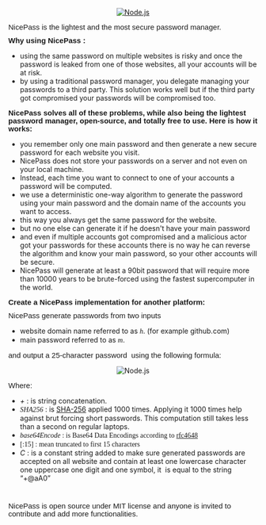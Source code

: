 <p align="center">
  <a href="#">
    <img
      alt="Node.js"
      src="https://github.com/xnio94/NicePass-chrome/blob/main/images/logo.png?raw=true"
    />
  </a>
</p>

<p style='margin-top:0in;margin-right:0in;margin-bottom:8.0pt;margin-left:0in;line-height:107%;font-size:15px;font-family:"Calibri",sans-serif;'>NicePass is the lightest and the most secure password manager.</p>
<p style='margin-top:0in;margin-right:0in;margin-bottom:8.0pt;margin-left:0in;line-height:107%;font-size:15px;font-family:"Calibri",sans-serif;'><strong>Why using NicePass :</strong></p>
<ul style="list-style-type: disc;">
    <li>using the same password on multiple websites is risky and once the password is leaked from one of those websites, all your accounts will be at risk.</li>
    <li>by using a traditional password manager, you delegate managing your passwords to a third party. This solution works well but if the third party got compromised your passwords will be compromised too.</li>
</ul>
<p style='margin-top:0in;margin-right:0in;margin-bottom:8.0pt;margin-left:0in;line-height:107%;font-size:15px;font-family:"Calibri",sans-serif;'><strong>NicePass solves all of these problems, while also being the lightest password manager, open-source, and totally free to use. Here is how it works:</strong></p>
<ul style="list-style-type: disc;">
    <li>you remember only one main password and then generate a new secure password for each website you visit.</li>
    <li>NicePass does not store your passwords on a server and not even on your local machine.</li>
    <li>Instead, each time you want to connect to one of your accounts a password will be computed.</li>
    <li>we use a deterministic one-way algorithm to generate the password using your main password and the domain name of the accounts you want to access.&nbsp;</li>
    <li>this way you always get the same password for the website.</li>
    <li>but no one else can generate it if he doesn&apos;t have your main password</li>
    <li>and even if multiple accounts got compromised and a malicious actor got your passwords for these accounts there is no way he can reverse the algorithm and know your main password, so your other accounts will be secure.</li>
    <li>NicePass will generate at least a 90bit password that will require more than 10000 years to be brute-forced using the fastest supercomputer in the world.</li>
</ul>
<p style='margin-top:0in;margin-right:0in;margin-bottom:8.0pt;margin-left:0in;line-height:107%;font-size:15px;font-family:"Calibri",sans-serif;'><strong>Create a NicePass implementation for another platform:&nbsp;</strong></p>
<p style='margin-top:0in;margin-right:0in;margin-bottom:8.0pt;margin-left:0in;line-height:107%;font-size:15px;font-family:"Calibri",sans-serif;'>NicePass generate passwords from two inputs</p>
<ul style="list-style-type: disc;">
    <li>website domain name referred to as <em><span style='font-family:"Times New Roman";'>h</span></em>. (for example github.com)</li>
    <li>main password referred to as <em><span style='font-family:"Times New Roman";'>m</span></em>.</li>
</ul>

<p style='margin-top:0in;margin-right:0in;margin-bottom:8.0pt;margin-left:0in;line-height:107%;font-size:15px;font-family:"Calibri",sans-serif;'>and output a 25-character password &nbsp;using the following formula:</p>
<p align="center">
    <img
      alt="Node.js"
      src="https://raw.githubusercontent.com/xnio94/NicePass-chrome/main/images/hashv1.png"
    />
</p>
<p style='margin-top:0in;margin-right:0in;margin-bottom:8.0pt;margin-left:0in;line-height:107%;font-size:15px;font-family:"Calibri",sans-serif;'>Where:</p>
<ul style="list-style-type: disc;">
    <li><em>+</em> : is string concatenation.</li>
    <li><em><span style='font-family:"Times New Roman";'>SHA256</span></em><span>&nbsp;: is <a href="https://nvlpubs.nist.gov/nistpubs/FIPS/NIST.FIPS.180-4.pdf">SHA-256</a> applied 1000 times.&nbsp;</span>Applying it 1000 times help against brut forcing short passwords. This computation still takes less than a second on regular laptops.</li>
    <li><em><span style='font-family:"Times New Roman";'>base64Encode</span></em><span style='font-family:"Times New Roman";'>&nbsp;: is Base64 Data Encodings according to <a href="https://datatracker.ietf.org/doc/html/rfc4648">rfc4648</a></span></li>
    <li><span style='font-family:"Times New Roman";'>[:15] : mean truncated to first 15 characters&nbsp;</span></li>
    <li><em>C</em> : is a constant string added to make sure generated passwords are accepted on all website and contain at least one lowercase character one uppercase one digit and one symbol, it &nbsp;is equal to the string &ldquo;+@aA0&rdquo;</li>
</ul>
<p style='margin-top:0in;margin-right:0in;margin-bottom:8.0pt;margin-left:0in;line-height:107%;font-size:15px;font-family:"Calibri",sans-serif;'>&nbsp;</p>
<p style='margin-top:0in;margin-right:0in;margin-bottom:8.0pt;margin-left:0in;line-height:107%;font-size:15px;font-family:"Calibri",sans-serif;'>NicePass is open source under MIT license and anyone is invited to contribute and add more functionalities.</p>
